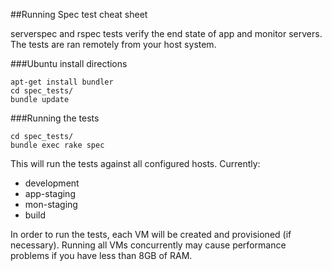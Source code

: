 ##Running Spec test cheat sheet

serverspec and rspec tests verify the end state of app and monitor servers. The tests are ran remotely from your host system.

###Ubuntu install directions

```
apt-get install bundler
cd spec_tests/
bundle update
```

###Running the tests

```
cd spec_tests/
bundle exec rake spec
```
This will run the tests against all configured hosts. Currently:
* development
* app-staging
* mon-staging
* build

In order to run the tests, each VM will be created and provisioned (if necessary).
Running all VMs concurrently may cause performance problems if you have less
than 8GB of RAM.

